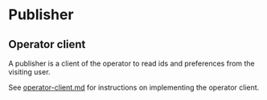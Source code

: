 # Publisher

## Operator client

A publisher is a client of the operator to read ids and preferences from the visiting user.

See [operator-client.md](operator-client.md) for instructions on implementing the operator client.
